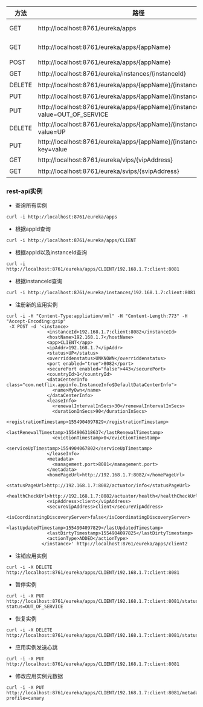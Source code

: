 | 方法 | 路径 | 解释 |
| ----- | -------| ------| 
|GET| http://localhost:8761/eureka/apps | 返回所有的注册的实例信息:curl -i http://localhost:8761/eureka/apps |
|GET| http://localhost:8761/eureka/apps/{appName} | 返回对应名字的注册的应用:curl -i http://localhost:8761/eureka/apps/CLIENT |
|POST| http://localhost:8761/eureka/apps/{appName} | 注册新的应用实例 |
|GET| http://localhost:8761/eureka/instances/{instanceId} | 返回对应名字对应实例ID的注册的应用 |
|DELETE| http://localhost:8761/eureka/apps/{appName}/{instanceId} | 删除对应名字的注册的应用实例 |
|PUT| http://localhost:8761/eureka/apps/{appName}/{instanceId} | 给对应名字的注册的应用实例发送心跳 |
|PUT| http://localhost:8761/eureka/apps/{appName}/{instanceId}/status?value=OUT_OF_SERVICE | 暂停实例 |
|DELETE| http://localhost:8761/eureka/apps/{appName}/{instanceId}/status?value=UP | 恢复实例 |
|PUT| http://localhost:8761/eureka/apps/{appName}/{instanceId}/metadata?key=value | 更新元数据 |
|GET| http://localhost:8761/eureka/vips/{vipAddress} | 根据vip地址查询 |
|GET| http://localhost:8761/eureka/svips/{svipAddress} | 根据svip地址查询 |


### rest-api实例
- 查询所有实例
```text
curl -i http://localhost:8761/eureka/apps
```
- 根据appId查询
```text
curl -i http://localhost:8761/eureka/apps/CLIENT
```
- 根据appId以及instanceId查询
```text
curl -i http://localhost:8761/eureka/apps/CLIENT/192.168.1.7:client:8081
```
- 根据instanceId查询
```text
curl -i http://localhost:8761/eureka/instances/192.168.1.7:client:8081
```
- 注册新的应用实例
```text
curl -i -H "Content-Type:appliation/xml" -H "Content-Length:773" -H "Accept-Encoding:gzip"
 -X POST -d '<instance>
               <instanceId>192.168.1.7:client:8082</instanceId>
               <hostName>192.168.1.7</hostName>
               <app>CLIENT</app>
               <ipAddr>192.168.1.7</ipAddr>
               <status>UP</status>
               <overriddenstatus>UNKNOWN</overriddenstatus>
               <port enabled="true">8082</port>
               <securePort enabled="false">443</securePort>
               <countryId>1</countryId>
               <dataCenterInfo class="com.netflix.appinfo.InstanceInfo$DefaultDataCenterInfo">
                 <name>MyOwn</name>
               </dataCenterInfo>
               <leaseInfo>
                 <renewalIntervalInSecs>30</renewalIntervalInSecs>
                 <durationInSecs>90</durationInSecs>
                 <registrationTimestamp>1554904097829</registrationTimestamp>
                 <lastRenewalTimestamp>1554906318637</lastRenewalTimestamp>
                 <evictionTimestamp>0</evictionTimestamp>
                 <serviceUpTimestamp>1554904067802</serviceUpTimestamp>
               </leaseInfo>
               <metadata>
                 <management.port>8081</management.port>
               </metadata>
               <homePageUrl>http://192.168.1.7:8082/</homePageUrl>
               <statusPageUrl>http://192.168.1.7:8082/actuator/info</statusPageUrl>
               <healthCheckUrl>http://192.168.1.7:8082/actuator/health</healthCheckUrl>
               <vipAddress>client</vipAddress>
               <secureVipAddress>client</secureVipAddress>
               <isCoordinatingDiscoveryServer>false</isCoordinatingDiscoveryServer>
               <lastUpdatedTimestamp>1554904097829</lastUpdatedTimestamp>
               <lastDirtyTimestamp>1554904097825</lastDirtyTimestamp>
               <actionType>ADDED</actionType>
             </instance>' http://localhost:8761/eureka/apps/client2

```
- 注销应用实例
```text
curl -i -X DELETE http://localhost:8761/eureka/apps/CLIENT/192.168.1.7:client:8081
```

- 暂停实例
```text
curl -i -X PUT http://localhost:8761/eureka/apps/CLIENT/192.168.1.7:client:8081/status?status=OUT_OF_SERVICE
```

- 恢复实例
```text
curl -i -X DELETE http://localhost:8761/eureka/apps/CLIENT/192.168.1.7:client:8081/status
```

- 应用实例发送心跳
```text
curl -i -X PUT http://localhost:8761/eureka/apps/CLIENT/192.168.1.7:client:8081
```

- 修改应用实例元数据
```text
curl -i -X PUT http://localhost:8761/eureka/apps/CLIENT/192.168.1.7:client:8081/metadata?profile=canary
```


